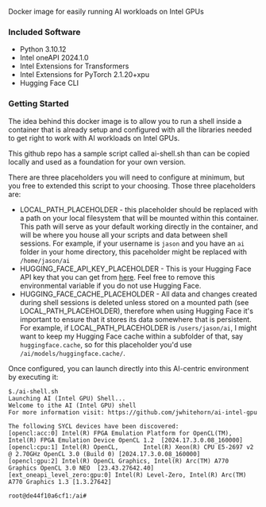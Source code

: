Docker image for easily running AI workloads on Intel GPUs

### Included Software

* Python 3.10.12
* Intel oneAPI 2024.1.0
* Intel Extensions for Transformers
* Intel Extensions for PyTorch 2.1.20+xpu
* Hugging Face CLI

### Getting Started

The idea behind this docker image is to allow you to run a shell inside a container that is already setup and configured with all the libraries needed to get right to work with AI workloads on Intel GPUs.

This github repo has a sample script called ai-shell.sh than can be copied locally and used as a foundation for your own version. 

There are three placeholders you will need to configure at minimum, but you free to extended this script to your choosing. Those three placeholders are:

* LOCAL_PATH_PLACEHOLDER - this placeholder should be replaced with a path on your local filesystem that will be mounted within this container. This path will serve as your default working directly in the container, and will be where you house all your scripts and data between shell sessions. For example, if your username is `jason` and you have an `ai` folder in your home directory, this paceholder might be replaced with `/home/jason/ai`
* HUGGING_FACE_API_KEY_PLACEHOLDER - This is your Hugging Face API key that you can get from [here](https://huggingface.co/settings/tokens). Feel free to remove this environmental variable if you do not use Hugging Face.
* HUGGING_FACE_CACHE_PLACEHOLDER - All data and changes created during shell sessions is deleted unless stored on a mounted path (see LOCAL_PATH_PLACEHOLDER), therefore when using Hugging Face it's important to ensure that it stores its data somewhere that is persistent. For example, if LOCAL_PATH_PLACEHOLDER is `/users/jason/ai`, I might want to keep my Hugging Face cache within a subfolder of that, say `huggingface.cache`, so for this placeholder you'd use `/ai/models/huggingface.cache/`.


Once configured, you can launch directly into this AI-centric environment by executing it:

```
$./ai-shell.sh
Launching AI (Intel GPU) Shell...
Welcome to ithe AI (Intel GPU) shell
For more information visit: https://github.com/jwhitehorn/ai-intel-gpu

The following SYCL devices have been discovered:
[opencl:acc:0] Intel(R) FPGA Emulation Platform for OpenCL(TM), Intel(R) FPGA Emulation Device OpenCL 1.2  [2024.17.3.0.08_160000]
[opencl:cpu:1] Intel(R) OpenCL,       Intel(R) Xeon(R) CPU E5-2697 v2 @ 2.70GHz OpenCL 3.0 (Build 0) [2024.17.3.0.08_160000]
[opencl:gpu:2] Intel(R) OpenCL Graphics, Intel(R) Arc(TM) A770 Graphics OpenCL 3.0 NEO  [23.43.27642.40]
[ext_oneapi_level_zero:gpu:0] Intel(R) Level-Zero, Intel(R) Arc(TM) A770 Graphics 1.3 [1.3.27642]

root@de44f10a6cf1:/ai#
```

